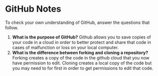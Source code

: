 # GitHub Notes

To check your own understanding of GitHub, answer the questions that follow.

1. **What is the purpose of GitHub?** Github allows you to save copies of your code in a cloud in order to better protect and share that code in cases of malfunction or loss on your local computer.
1. **What is the difference between forking and cloning a repository?** Forking creates a copy of the code in the github cloud that you now have permission to edit. Cloning creates a local copy of the code but you may need to for first in order to get permissions to edit that code. 



